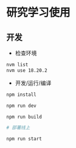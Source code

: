 # 研究学习使用

## 开发
- 检查环境
```bash
nvm list
nvm use 18.20.2
```
- 开发/运行/编译
```bash
npm install

npm run dev

npm run build

# 部署线上

npm run start
```
